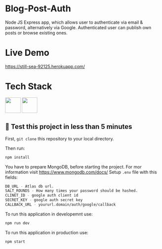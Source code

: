 # Blog-Post-Auth

Node JS Express app, which allows user to authenticate via email & password, alternatively via Google. Authenticated user can publish own posts or browse existing ones.

# Live Demo
https://still-sea-92125.herokuapp.com/

# Tech Stack
<img width="50" height="50" src="https://cdn.worldvectorlogo.com/logos/nodejs-icon.svg" /> <img width="50" height="50" src="https://cdn.worldvectorlogo.com/logos/logo-javascript.svg" /> 

## 🚀 Test this project in less than 5 minutes

First, `git clone` this repository to your local directory.

Then run:

```bash
npm install
```

You have to prepare MongoDB, before starting the project. For mor information visit https://www.mongodb.com/docs/
Setup `.env` file with this fields:
```bash
DB_URL - Atlas db url.
SALT_ROUNDS - How many times your password should be hashed.
CLINET_ID - google auth client id
SECRET_KEY - google auth secret key
CALLBACK_URL - yoururl.domain/auth/google/callback
```

To run this application in developemnt use:

```bash
npm run dev
```

To run this application in production use:

```bash
npm start
```

